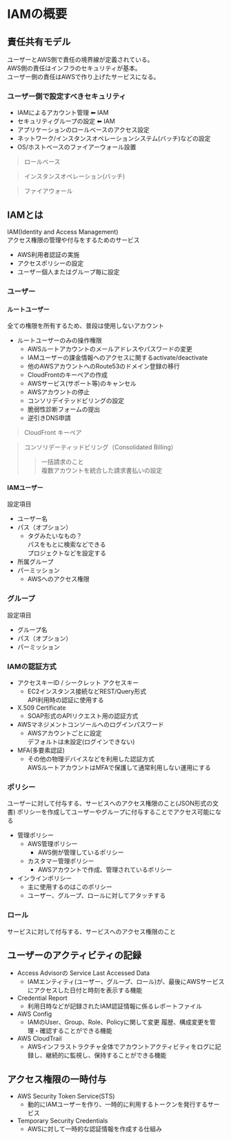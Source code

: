 # IAMの概要

## 責任共有モデル

ユーザーとAWS側で責任の境界線が定義されている。  
AWS側の責任はインフラのセキュリティが基本。  
ユーザー側の責任はAWSで作り上げたサービスになる。  

### ユーザー側で設定すべきセキュリティ

- IAMによるアカウント管理 ⬅︎ IAM
- セキュリティグループの設定 ⬅︎ IAM
- アプリケーションのロールベースのアクセス設定
- ネットワーク/インスタンスオペレーションシステム(バッチ)などの設定
- OS/ホストベースのファイアーウォール設置

> ロールベース
>>

> インスタンスオペレーション(バッチ)
>>

> ファイアウォール
>> 

## IAMとは

IAM(Identity and Access Management)  
アクセス権限の管理や付与をするためのサービス

- AWS利用者認証の実施
- アクセスポリシーの設定
- ユーザー個人またはグループ毎に設定

### ユーザー

#### ルートユーザー

全ての権限を所有するため、普段は使用しないアカウント

- ルートユーザーのみの操作権限
  - AWSルートアカウントのメールアドレスやパスワードの変更
  - IAMユーザーの課金情報へのアクセスに関するactivate/deactivate
  - 他のAWSアカウントへのRoute53のドメイン登録の移行
  - CloudFrontのキーペアの作成
  - AWSサービス(サポート等)のキャンセル
  - AWSアカウントの停止
  - コンソリデイテッドビリングの設定
  - 脆弱性診断フォームの提出
  - 逆引きDNS申請

> CloudFront キーペア
>> 

> コンソリデーティッドビリング（Consolidated Billing）
>> 一括請求のこと  
>> 複数アカウントを統合した請求書払いの設定

#### IAMユーザー

設定項目
- ユーザー名
- パス（オプション）
  - タグみたいなもの？  
  パスをもとに検索などできる  
  プロジェクトなどを設定する
- 所属グループ
- パーミッション
  - AWSへのアクセス権限

### グループ

設定項目
- グループ名
- パス（オプション）
- パーミッション

### IAMの認証方式

- アクセスキーID / シークレット アクセスキー
  - EC2インスタンス接続などREST/Query形式  
  API利用時の認証に使用する
- X.509 Certificate
  - SOAP形式のAPIリクエスト用の認証方式
- AWSマネジメントコンソールへのログインパスワード
  - AWSアカウントごとに設定  
  デフォルトは未設定(ログインできない)
- MFA(多要素認証)
  - その他の物理デバイスなどを利用した認証方式  
  AWSルートアカウントはMFAで保護して通常利用しない運用にする

### ポリシー

ユーザーに対して付与する、サービスへのアクセス権限のこと(JSON形式の文書)
ポリシーを作成してユーザーやグループに付与することでアクセス可能になる

- 管理ポリシー
  - AWS管理ポリシー
    - AWS側が管理しているポリシー
  - カスタマー管理ポリシー
    - AWSアカウントで作成、管理されているポリシー
- インラインポリシー
  - 主に使用するのはこのポリシー  
  - ユーザー、グループ、ロールに対してアタッチする

### ロール

サービスに対して付与する、サービスへのアクセス権限のこと  

## ユーザーのアクティビティの記録

- Access Advisorの Service Last Accessed Data
  - IAMエンティティ(ユーザー、グループ、ロール)が、最後にAWSサービスにアクセスした日付と時刻を表示する機能
- Credential Report
  - 利用日時などが記録されたIAM認証情報に係るレポートファイル
- AWS Config
  - IAMのUser、Group、Role、Policyに関して変更 履歴、構成変更を管理・確認することができる機能
- AWS CloudTrail
  - AWSインフラストラクチャ全体でアカウントアクティビティをログに記録し、継続的に監視し、保持することができる機能

## アクセス権限の一時付与

- AWS Security Token Service(STS)
  - 動的にIAMユーザーを作り、一時的に利用するトークンを発行するサービス
- Temporary Security Credentials
  - AWSに対して一時的な認証情報を作成する仕組み